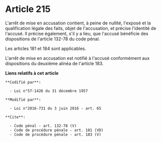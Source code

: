# Article 215

L'arrêt de mise en accusation contient, à peine de nullité, l'exposé et la qualification légale des faits, objet de
l'accusation, et précise l'identité de l'accusé. Il précise également, s'il y a lieu, que l'accusé bénéficie des dispositions
de l'article 132-78 du code pénal. 

Les articles 181 et 184 sont applicables. 

L'arrêt de mise en accusation est notifié à l'accusé conformément aux dispositions du deuxième alinéa de l'article 183.

**Liens relatifs à cet article**

	**Codifié par**:

	  - Loi n°57-1426 du 31 décembre 1957

	**Modifié par**:

	  - Loi n°2016-731 du 3 juin 2016 - art. 65

	**Cite**:

	  - Code pénal - art. 132-78 (V)
	  - Code de procédure pénale - art. 181 (VD)
	  - Code de procédure pénale - art. 183 (V)
